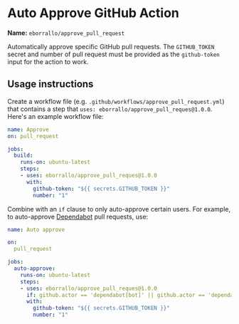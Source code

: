 # Auto Approve GitHub Action

**Name:** `eborrallo/approve_pull_request`

Automatically approve specific GitHub pull requests. The `GITHUB_TOKEN` secret and number of pull request must be provided as the `github-token` input for the action to work.


## Usage instructions

Create a workflow file (e.g. `.github/workflows/approve_pull_request.yml`) that contains a step that `uses: eborrallo/approve_pull_reques@1.0.0`. Here's an example workflow file:

```yaml
name: Approve
on: pull_request

jobs:
  build:
    runs-on: ubuntu-latest
    steps:
    - uses: eborrallo/approve_pull_reques@1.0.0
      with:
        github-token: "${{ secrets.GITHUB_TOKEN }}"
        number: "1"
```


Combine with an `if` clause to only auto-approve certain users. For example, to auto-approve [Dependabot][dependabot] pull requests, use:

```yaml
name: Auto approve

on:
  pull_request

jobs:
  auto-approve:
    runs-on: ubuntu-latest
    steps:
    - uses: eborrallo/approve_pull_reques@1.0.0
      if: github.actor == 'dependabot[bot]' || github.actor == 'dependabot-preview[bot]'
      with:
        github-token: "${{ secrets.GITHUB_TOKEN }}"
        number: "1"
```


[dependabot]: https://github.com/marketplace/dependabot